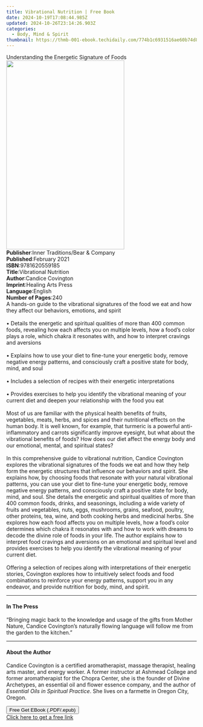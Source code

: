 ```yaml
---
title: Vibrational Nutrition | Free Book
date: 2024-10-19T17:08:44.985Z
updated: 2024-10-26T23:14:26.903Z
categories:
  - Body, Mind & Spirit
thumbnail: https://thmb-001-ebook.techidaily.com/774b1c6931516ae60b74d826823cdc0da9eaf9b8211438d17ccffccd742c0484.jpg
---
```

<main id="book-container">
  <div class="flex flex-col">
    <div class="book-brief flex-1 py-6 px-4 sm:p-6 md:py-10 md:px-8">
      <!-- brief-->
      <div class="book-brief-main">
        Understanding the Energetic Signature of Foods
      </div>
    </div>
    <div
      class="book-meta-info flex-1 grid gap-4 col-start-1 col-end-3 row-start-1 sm:mb-6 sm:grid-cols-4 lg:gap-6 lg:col-start-2 lg:row-end-6 lg:row-span-6 lg:mb-0"
    >
      <div
        class="book-meta-info-left place-content-center mt-4 p-4 text-sm leading-6 col-start-2 col-span-2 dark:text-slate-400"
      >
        <img
          class="w-full h-500 object-cover rounded-lg sm:h-255 sm:col-span-2 lg:col-span-full"
          src="https://img-001-ebook.techidaily.com/3cfea80a39f0db564da2f4f8294c22f17e57dadd483ffa0cd72c3372309e2ac6.jpg"
          alt=""
          width="312"
          height="500"
        />
      </div>
      <div
        class="book-meta-info-right mt-2 col-start-1 row-start-2 col-span-3 self-center"
      >
        <!-- meta data  -->
        <div class="flex flex-col px-4 md:px-8">
          <div class="flex-1">
            <strong>Publisher</strong>:<span class="px-2"
              >Inner Traditions/Bear &amp; Company</span
            >
          </div>
          <div class="flex-1">
            <strong>Published</strong>:<span class="px-2">February 2021</span>
          </div>
          <div class="flex-1">
            <strong>ISBN</strong>:<span class="px-2">9781620559185</span>
          </div>
          <div class="flex-1">
            <strong>Title</strong>:<span class="px-2"
              >Vibrational Nutrition</span
            >
          </div>
          <div class="flex-1">
            <strong>Author</strong>:<span class="px-2">Candice Covington</span>
          </div>
          <div class="flex-1">
            <strong>Imprint</strong>:<span class="px-2"
              >Healing Arts Press</span
            >
          </div>
          <div class="flex-1">
            <strong>Language</strong>:<span class="px-2">English</span>
          </div>
          <div class="flex-1">
            <strong>Number of Pages</strong>:<span class="px-2">240</span>
          </div>
        </div>
      </div>
    </div>
    <div class="book-description flex-1 py-6 px-4 sm:p-6 md:py-10 md:px-8">
      <div class="book-description-main">
        <div accordion-content="" id="description">
          A hands-on guide to the vibrational signatures of the food we eat and
          how they affect our behaviors, emotions, and spirit <br /><br />•
          Details the energetic and spiritual qualities of more than 400 common
          foods, revealing how each affects you on multiple levels, how a food’s
          color plays a role, which chakra it resonates with, and how to
          interpret cravings and aversions <br /><br />• Explains how to use
          your diet to fine-tune your energetic body, remove negative energy
          patterns, and consciously craft a positive state for body, mind, and
          soul <br /><br />• Includes a selection of recipes with their
          energetic interpretations <br /><br />• Provides exercises to help you
          identify the vibrational meaning of your current diet and deepen your
          relationship with the food you eat<br /><br />Most of us are familiar
          with the physical health benefits of fruits, vegetables, meats, herbs,
          and spices and their nutritional effects on the human body. It is well
          known, for example, that turmeric is a powerful anti-inflammatory and
          carrots significantly improve eyesight, but what about the vibrational
          benefits of foods? How does our diet affect the energy body and our
          emotional, mental, and spiritual states? <br /><br />In this
          comprehensive guide to vibrational nutrition, Candice Covington
          explores the vibrational signatures of the foods we eat and how they
          help form the energetic structures that influence our behaviors and
          spirit. She explains how, by choosing foods that resonate with your
          natural vibrational patterns, you can use your diet to fine-tune your
          energetic body, remove negative energy patterns, and consciously craft
          a positive state for body, mind, and soul. She details the energetic
          and spiritual qualities of more than 400 common foods, drinks, and
          seasonings, including a wide variety of fruits and vegetables, nuts,
          eggs, mushrooms, grains, seafood, poultry, other proteins, tea, wine,
          and both cooking herbs and medicinal herbs. She explores how each food
          affects you on multiple levels, how a food’s color determines which
          chakra it resonates with and how to work with dreams to decode the
          divine role of foods in your life. The author explains how to
          interpret food cravings and aversions on an emotional and spiritual
          level and provides exercises to help you identify the vibrational
          meaning of your current diet. <br /><br />Offering a selection of
          recipes along with interpretations of their energetic stories,
          Covington explores how to intuitively select foods and food
          combinations to reinforce your energy patterns, support you in any
          endeavor, and provide nutrition for body, mind, and spirit.
        </div>
        <div class="accordion-fader"></div>
      </div>
    </div>
    <div class="book-excerpts flex-1 py-6 px-4 sm:p-6 md:py-10 md:px-8">
      <!-- excerpts-->
      <div class="book-excerpts-main">
        <hr />
        <h4 class="placeholder placeholder-heading">
          <span>In The Press</span>
        </h4>
        <p>
          “Bringing magic back to the knowledge and usage of the gifts from
          Mother Nature, Candice Covington’s naturally flowing language will
          follow me from the garden to the kitchen.”
        </p>
      </div>
    </div>
    <div class="book-about-author flex-1 py-6 px-4 sm:p-6 md:py-10 md:px-8">
      <!-- about author-->
      <div class="book-main-author-main">
        <hr />
        <h4 class="placeholder placeholder-heading">
          <span>About the Author</span>
        </h4>
        <p>
          Candice Covington is a certified aromatherapist, massage therapist,
          healing arts master, and energy worker. A former instructor at Ashmead
          College and former aroma­therapist for the Chopra Center, she is the
          founder of Divine Archetypes, an essential oil and flower essence
          company, and the author of
          <i>Essential Oils in Spiritual Practice</i>. She lives on a farmette
          in Oregon City, Oregon.
        </p>
      </div>
    </div>
    <div class="book-free-get flex-1 py-6 px-4 sm:p-6 md:py-10 md:px-8">
      <button
        id="btn-free-get"
        class="bg-blue-500 hover:bg-blue-700 text-white font-bold py-2 px-4 rounded"
      >
        Free Get EBook (.PDF/.epub)
      </button>
      <div id="countdown-display" class="px-2 text-lg mt-2"></div>
      <a
        id="free-link"
        class="hidden bg-blue-500 hover:bg-blue-700 text-white font-bold py-2 px-4 rounded"
        href="https://www.ebooks.com/en-us/book/209983782/vibrational-nutrition/candice-covington/"
        target="_blank"
        >Click here to get a free link</a
      >
    </div>
    <script>
      let countdownTime = 0;
      let countdownInterval = null;
      document
        .getElementById('btn-free-get')
        .addEventListener('click', startCountdown);
      function startCountdown() {
        countdownTime = new Date().getTime() + 60000 * 3;
        countdownInterval = setInterval(updateCountdown, 1000);
        document.getElementById('btn-free-get').disabled = true;
        document
          .getElementById('btn-free-get')
          .classList.add('bg-gray-500', 'cursor-not-allowed');
      }
      function updateCountdown() {
        let currentTime = new Date().getTime();
        let timeLeft = countdownTime - currentTime;
        let secondsLeft = Math.floor(timeLeft / 1000);
        document.getElementById('countdown-display').innerHTML =
          `Remaining time: ${secondsLeft} seconds.`;
        if (secondsLeft <= 0) {
          clearInterval(countdownInterval);
          document.getElementById('btn-free-get').classList.add('hidden');
          document.getElementById('free-link').classList.remove('hidden');
          document.getElementById('countdown-display').innerHTML = '';
        }
      }
    </script>
  </div>
</main>

<ins class="adsbygoogle"
      style="display:block"
      data-ad-client="ca-pub-7571918770474297"
      data-ad-slot="8358498916"
      data-ad-format="auto"
      data-full-width-responsive="true"></ins>
    